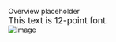 Overview placeholder  
<span style="font-size: 13pt;color= red;">This text is 12-point font.</span>  
![image](https://user-images.githubusercontent.com/96850362/230301039-3d359d04-42aa-4194-9a7d-1b8d48d676d8.png)
